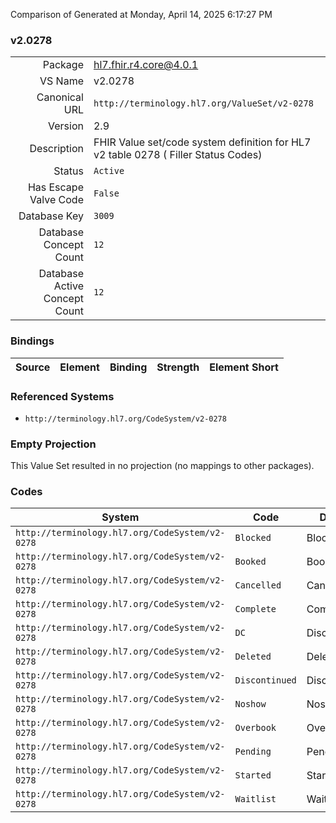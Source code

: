 Comparison of 
Generated at Monday, April 14, 2025 6:17:27 PM

### v2.0278

|      |     |
| ---: | --- |
| Package | hl7.fhir.r4.core@4.0.1 |
| VS Name | v2.0278 |
| Canonical URL | `http://terminology.hl7.org/ValueSet/v2-0278` |
| Version | 2.9 |
| Description | FHIR Value set/code system definition for HL7 v2 table 0278 ( Filler Status Codes) |
| Status | `Active` |
| Has Escape Valve Code | `False` |
| Database Key | `3009` |
| Database Concept Count | `12` |
| Database Active Concept Count | `12` |
### Bindings

| Source | Element | Binding | Strength | Element Short |
| ------ | ------- | ------- | -------- | ------------- |

### Referenced Systems

* `http://terminology.hl7.org/CodeSystem/v2-0278`
### Empty Projection

This Value Set resulted in no projection (no mappings to other packages).

### Codes

| System | Code | Display |
| ------ | ---- | ------- |
| `http://terminology.hl7.org/CodeSystem/v2-0278` | `Blocked` | Blocked |
| `http://terminology.hl7.org/CodeSystem/v2-0278` | `Booked` | Booked |
| `http://terminology.hl7.org/CodeSystem/v2-0278` | `Cancelled` | Cancelled |
| `http://terminology.hl7.org/CodeSystem/v2-0278` | `Complete` | Complete |
| `http://terminology.hl7.org/CodeSystem/v2-0278` | `DC` | Discontinued |
| `http://terminology.hl7.org/CodeSystem/v2-0278` | `Deleted` | Deleted |
| `http://terminology.hl7.org/CodeSystem/v2-0278` | `Discontinued` | Discontinued |
| `http://terminology.hl7.org/CodeSystem/v2-0278` | `Noshow` | Noshow |
| `http://terminology.hl7.org/CodeSystem/v2-0278` | `Overbook` | Overbook |
| `http://terminology.hl7.org/CodeSystem/v2-0278` | `Pending` | Pending |
| `http://terminology.hl7.org/CodeSystem/v2-0278` | `Started` | Started |
| `http://terminology.hl7.org/CodeSystem/v2-0278` | `Waitlist` | Waitlist |
